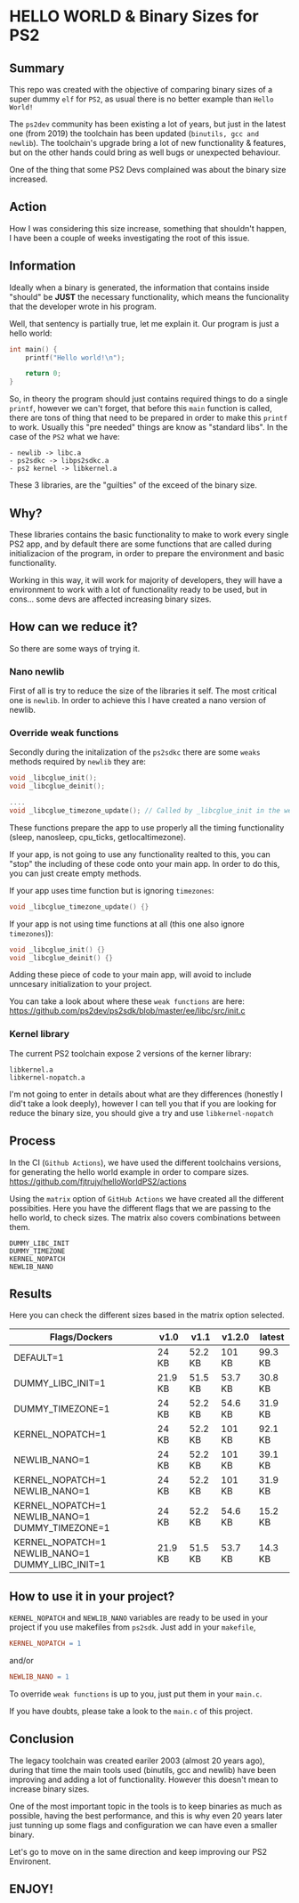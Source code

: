 # HELLO WORLD & Binary Sizes for PS2

## Summary
This repo was created with the objective of comparing binary sizes of a super dummy `elf` for `PS2`, as usual there is no better example than `Hello World!`

The `ps2dev` community has been existing a lot of years, but just in the latest one (from 2019) the toolchain has been updated (`binutils, gcc and newlib`). The toolchain's upgrade bring a lot of new functionality & features, but on the other hands could bring as well bugs or unexpected behaviour.

One of the thing that some PS2 Devs complained was about the binary size increased.

## Action
How I was considering this size increase, something that shouldn't happen, I have been a couple of weeks investigating the root of this issue.

## Information
Ideally when a binary is generated, the information that contains inside "should" be **JUST** the necessary functionality, which means the funcionality that the developer wrote in his program.

Well, that sentency is partially true, let me explain it.
Our program is just a hello world:
```c
int main() {
    printf("Hello world!\n");

    return 0;
}
```

So, in theory the program should just contains required things to do a single `printf`, however we can't forget, that before this `main` function is called, there are tons of thing that need to be prepared in order to make this `printf` to work. Usually this "pre needed" things are know as "standard libs". In the case of the `PS2` what we have:

```
- newlib -> libc.a
- ps2sdkc -> libps2sdkc.a
- ps2 kernel -> libkernel.a
```

These 3 libraries, are the "guilties" of the exceed of the binary size.

## Why?
These libraries contains the basic functionality to make to work every single PS2 app, and by default there are some functions that are called during initializacion of the program, in order to prepare the environment and basic functionality.

Working in this way, it will work for majority of developers, they will have a environment to work with a lot of functionality ready to be used, but in cons... some devs are affected increasing binary sizes.

## How can we reduce it?
So there are some ways of trying it.

### Nano newlib
First of all is try to reduce the size of the libraries it self. The most critical one is `newlib`. In order to achieve this I have created a nano version of newlib.

### Override weak functions
Secondly during the initalization of the `ps2sdkc` there are some `weaks` methods required by `newlib` they are:

```c
void _libcglue_init();
void _libcglue_deinit();

....
void _libcglue_timezone_update(); // Called by _libcglue_init in the weak implementation
```

These functions prepare the app to use properly all the timing functionality (sleep, nanosleep, cpu_ticks, getlocaltimezone).

If your app, is not going to use any functionality realted to this, you can "stop" the including of these code onto your main app. In order to do this, you can just create empty methods.

If your app uses time function but is ignoring `timezones`:
```c
void _libcglue_timezone_update() {}
```

If your app is not using time functions at all (this one also ignore `timezones`)):
```c
void _libcglue_init() {}
void _libcglue_deinit() {}
```

Adding these piece of code to your main app, will avoid to include unncesary initialization to your project.

You can take a look about where these `weak functions` are here:
https://github.com/ps2dev/ps2sdk/blob/master/ee/libc/src/init.c

### Kernel library
The current PS2 toolchain expose 2 versions of the kerner library:
```
libkernel.a
libkernel-nopatch.a
```
I'm not going to enter in details about what are they differences (honestly I did't take a look deeply), however I can tell you that if you are looking for reduce the binary size, you should give a try and use `libkernel-nopatch`

## Process
In the CI (`Github Actions`), we have used the different toolchains versions, for generating the hello world example in order to compare sizes.
https://github.com/fjtrujy/helloWorldPS2/actions

Using the `matrix` option of `GitHub Actions` we have created all the different possibities. Here you have the different flags that we are passing to the hello world, to check sizes. The matrix also covers combinations between them.
```
DUMMY_LIBC_INIT
DUMMY_TIMEZONE
KERNEL_NOPATCH
NEWLIB_NANO
```

## Results
Here you can check the different sizes based in the matrix option selected.

| Flags/Dockers                                    	| v1.0   	| v1.1   	| v1.2.0 	| latest 	|
|--------------------------------------------------	|--------	|--------	|--------	|--------	|
| DEFAULT=1                                        	| 24 KB 	| 52.2 KB 	| 101 KB 	| 99.3 KB 	|
| DUMMY_LIBC_INIT=1                                	| 21.9 KB 	| 51.5 KB 	| 53.7 KB 	| 30.8 KB 	|
| DUMMY_TIMEZONE=1                                 	| 24 KB 	| 52.2 KB 	| 54.6 KB 	| 31.9 KB 	|
| KERNEL_NOPATCH=1                                 	| 24 KB 	| 52.2 KB 	| 101 KB 	| 92.1 KB 	|
| NEWLIB_NANO=1                                    	| 24 KB 	| 52.2 KB 	| 101 KB 	| 39.1 KB 	|
| KERNEL_NOPATCH=1 NEWLIB_NANO=1                   	| 24 KB 	| 52.2 KB 	| 101 KB 	| 31.9 KB 	|
| KERNEL_NOPATCH=1 NEWLIB_NANO=1 DUMMY_TIMEZONE=1  	| 24 KB 	| 52.2 KB 	| 54.6 KB 	| 15.2 KB 	|
| KERNEL_NOPATCH=1 NEWLIB_NANO=1 DUMMY_LIBC_INIT=1 	| 21.9 KB 	| 51.5 KB 	| 53.7 KB 	| 14.3 KB 	|

## How to use it in your project?
`KERNEL_NOPATCH` and `NEWLIB_NANO` variables are ready to be used in your project if you use makefiles from `ps2sdk`.
Just add in your `makefile`, 
```makefile
KERNEL_NOPATCH = 1
```
and/or
```makefile
NEWLIB_NANO = 1
````

To override `weak functions` is up to you, just put them in your `main.c`.

If you have doubts, please take a look to the `main.c` of this project.

## Conclusion
The legacy toolchain was created eariler 2003 (almost 20 years ago), during that time the main tools used (binutils, gcc and newlib) have been improving and adding a lot of functionality. However this doesn't mean to increase binary sizes.

One of the most important topic in the tools is to keep binaries as much as possible, having the best performance, and this is why even 20 years later just tunning up some flags and configuration we can have even a smaller binary.

Let's go to move on in the same direction and keep improving our PS2 Environent.

## ENJOY!